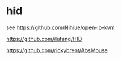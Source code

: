 # hid

see 
https://github.com/Nihiue/open-ip-kvm

https://github.com/ilufang/HID

https://github.com/rickybrent/AbsMouse
